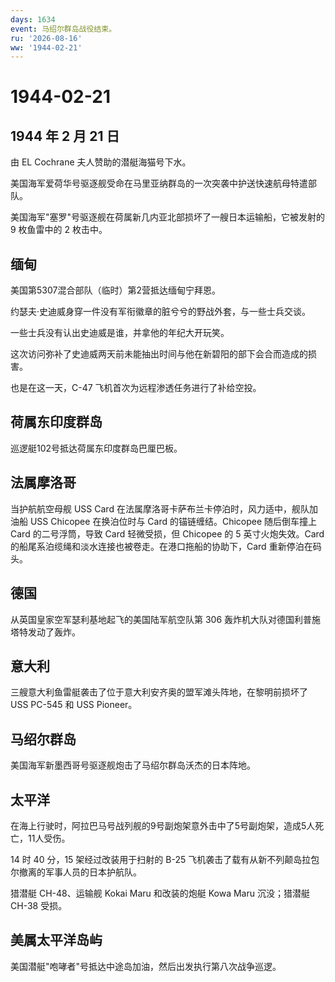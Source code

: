 ```yaml
---
days: 1634
event: 马绍尔群岛战役结束。
ru: '2026-08-16'
ww: '1944-02-21'
---
```


# 1944-02-21

## 1944 年 2 月 21 日

由 EL Cochrane 夫人赞助的潜艇海猫号下水。

美国海军爱荷华号驱逐舰受命在马里亚纳群岛的一次突袭中护送快速航母特遣部队。

美国海军"塞罗"号驱逐舰在荷属新几内亚北部损坏了一艘日本运输船，它被发射的
9 枚鱼雷中的 2 枚击中。

## 缅甸

美国第5307混合部队（临时）第2营抵达缅甸宁拜恩。

约瑟夫·史迪威身穿一件没有军衔徽章的脏兮兮的野战外套，与一些士兵交谈。

一些士兵没有认出史迪威是谁，并拿他的年纪大开玩笑。

这次访问弥补了史迪威两天前未能抽出时间与他在新碧阳的部下会合而造成的损害。

也是在这一天，C-47 飞机首次为远程渗透任务进行了补给空投。

## 荷属东印度群岛

巡逻艇102号抵达荷属东印度群岛巴厘巴板。

## 法属摩洛哥

当护航航空母舰 USS Card
在法属摩洛哥卡萨布兰卡停泊时，风力适中，舰队加油船 USS Chicopee
在换泊位时与 Card 的锚链缠结。Chicopee 随后倒车撞上 Card
的二号浮筒，导致 Card 轻微受损，但 Chicopee 的 5 英寸火炮失效。Card
的船尾系泊缆绳和淡水连接也被卷走。在港口拖船的协助下，Card
重新停泊在码头。

## 德国

从英国皇家空军瑟利基地起飞的美国陆军航空队第 306
轰炸机大队对德国利普施塔特发动了轰炸。

## 意大利

三艘意大利鱼雷艇袭击了位于意大利安齐奥的盟军滩头阵地，在黎明前损坏了 USS
PC-545 和 USS Pioneer。

## 马绍尔群岛

美国海军新墨西哥号驱逐舰炮击了马绍尔群岛沃杰的日本阵地。

## 太平洋

在海上行驶时，阿拉巴马号战列舰的9号副炮架意外击中了5号副炮架，造成5人死亡，11人受伤。

14 时 40 分，15 架经过改装用于扫射的 B-25
飞机袭击了载有从新不列颠岛拉包尔撤离的军事人员的日本护航队。

猎潜艇 CH-48、运输舰 Kokai Maru 和改装的炮艇 Kowa Maru 沉没；猎潜艇
CH-38 受损。

## 美属太平洋岛屿

美国潜艇"咆哮者"号抵达中途岛加油，然后出发执行第八次战争巡逻。